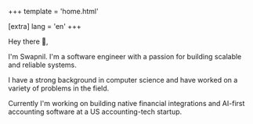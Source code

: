 +++
template = 'home.html'

[extra]
lang = 'en'
+++

Hey there :wave:,

I'm Swapnil. I'm a software engineer with a passion for building scalable and reliable systems.

I have a strong background in computer science and have worked on a variety of problems in the field.

Currently I'm working on building native financial integrations and AI-first accounting software at a US accounting-tech startup.
